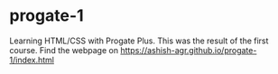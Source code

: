 # progate-1
Learning HTML/CSS with Progate Plus. This was the result of  the first course.
Find the webpage on https://ashish-agr.github.io/progate-1/index.html
